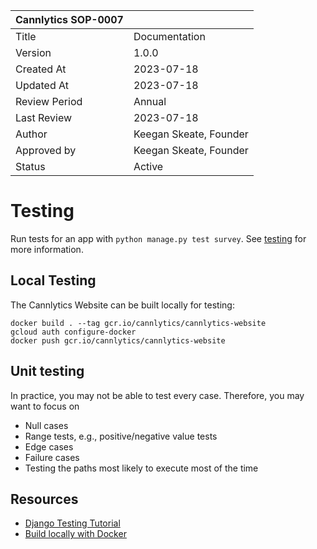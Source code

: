 | Cannlytics SOP-0007 |  |
|---------------------|--|
| Title | Documentation |
| Version | 1.0.0 |
| Created At | 2023-07-18 |
| Updated At | 2023-07-18 |
| Review Period | Annual |
| Last Review | 2023-07-18 |
| Author | Keegan Skeate, Founder |
| Approved by | Keegan Skeate, Founder |
| Status | Active |


# Testing

Run tests for an app with `python manage.py test survey`. See [testing](/testing) for more information.

## Local Testing

The Cannlytics Website can be built locally for testing:

```shell
docker build . --tag gcr.io/cannlytics/cannlytics-website
gcloud auth configure-docker
docker push gcr.io/cannlytics/cannlytics-website
```

## Unit testing

In practice, you may not be able to test every case. Therefore, you may want to focus on

- Null cases
- Range tests, e.g., positive/negative value tests
- Edge cases
- Failure cases
- Testing the paths most likely to execute most of the time

## Resources

- [Django Testing Tutorial](https://docs.djangoproject.com/en/3.1/intro/tutorial05/)
- [Build locally with Docker](https://cloud.google.com/run/docs/building/containers#building_locally_and_pushing_using_docker)
